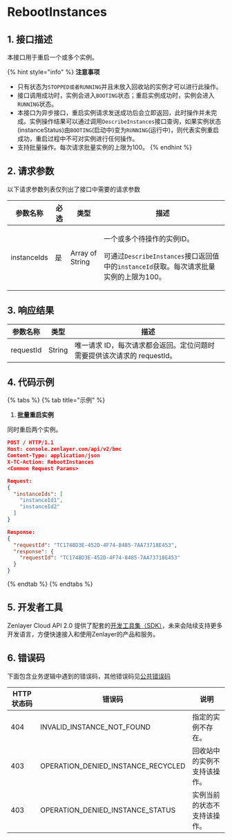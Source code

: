 # RebootInstances

## 1. 接口描述

本接口用于重启一个或多个实例。

{% hint style="info" %}
**注意事项**

* 只有状态为`STOPPED或者RUNNING`并且未放入回收站的实例才可以进行此操作。
* 接口调用成功时，实例会进入`BOOTING`状态；重启实例成功时，实例会进入`RUNNING`状态。
* 本接口为异步接口，重启实例请求发送成功后会立即返回，此时操作并未完成。实例操作结果可以通过调用`DescribeInstances`接口查询，如果实例状态(instanceStatus)由`BOOTING`(启动中)变为`RUNNING`(运行中)，则代表实例重启成功，重启过程中不可对实例进行任何操作。
* 支持批量操作。每次请求批量实例的上限为100。
{% endhint %}



## 2. 请求参数

以下请求参数列表仅列出了接口中需要的请求参数

| 参数名称        | 必选 | 类型              | 描述                                                                                                             |
| ----------- | -- | --------------- | -------------------------------------------------------------------------------------------------------------- |
| instanceIds | 是  | Array of String | <p>一个或多个待操作的实例ID。</p><p>可通过<code>DescribeInstances</code>接口返回值中的<code>instanceId</code>获取。每次请求批量实例的上限为100。</p> |



## 3. 响应结果

| 参数名称      | 类型     | 描述                                         |
| --------- | ------ | ------------------------------------------ |
| requestId | String | 唯一请求 ID，每次请求都会返回。定位问题时需要提供该次请求的 requestId。 |



## 4. 代码示例

{% tabs %}
{% tab title="示例" %}
1. **批量重启实例**

同时重启两个实例。

```json
POST / HTTP/1.1
Host: console.zenlayer.com/api/v2/bmc
Content-Type: application/json
X-TC-Action: RebootInstances
<Common Request Params>

Request:
{
  "instanceIds": [
    "instanceId1",
    "instanceId2"
  ]
}

Response:
{
  "requestId": "TC1748D3E-452D-4F74-8485-7AA73718E453",
  "response": {
    "requestId": "TC1748D3E-452D-4F74-8485-7AA73718E453"
  }
}
```
{% endtab %}
{% endtabs %}



## 5. 开发者工具

Zenlayer Cloud API 2.0 提供了配套的[开发工具集（SDK）](../../api-introduction/sdk/)，未来会陆续支持更多开发语言，方便快速接入和使用Zenlayer的产品和服务。



## 6. 错误码

下面包含业务逻辑中遇到的错误码，其他错误码见[公共错误码](../../api-introduction/instruction/commonerrorcode.md)

| HTTP状态码 | 错误码                                   | 说明             |
| ------- | ------------------------------------- | -------------- |
| 404     | INVALID\_INSTANCE\_NOT\_FOUND         | 指定的实例不存在。      |
| 403     | OPERATION\_DENIED\_INSTANCE\_RECYCLED | 回收站中的实例不支持该操作。 |
| 403     | OPERATION\_DENIED\_INSTANCE\_STATUS   | 实例当前的状态不支持该操作。 |

